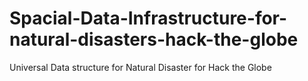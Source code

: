 # Spacial-Data-Infrastructure-for-natural-disasters-hack-the-globe
Universal Data structure for Natural Disaster for Hack the Globe

